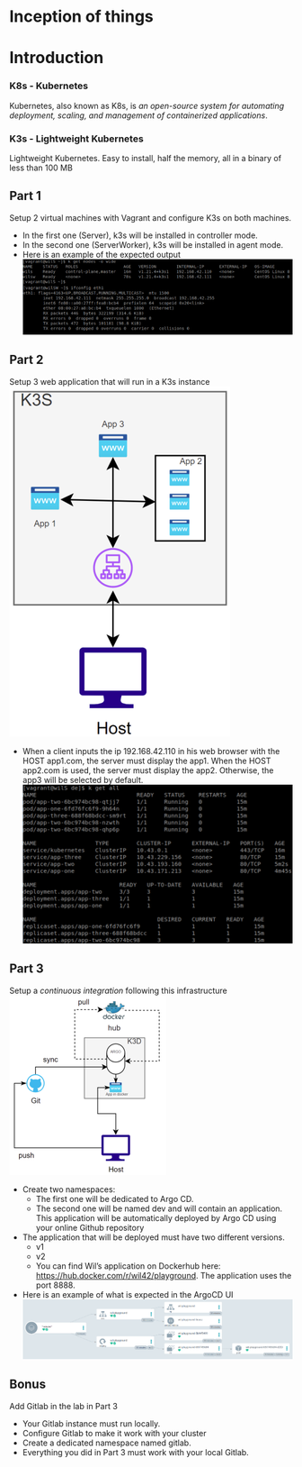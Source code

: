 # Inception of things

# Introduction
### K8s - Kubernetes
Kubernetes, also known as K8s, is _an open-source system for automating deployment, scaling, and management of containerized applications_. 
### K3s - Lightweight Kubernetes
Lightweight Kubernetes. Easy to install, half the memory, all in a binary of less than 100 MB

## Part 1
Setup 2 virtual machines with Vagrant and configure K3s on both machines.
- In the first one (Server), k3s will be installed in controller mode.
- In the second one (ServerWorker), k3s will be installed in agent mode.
- Here is an example of the expected output
![p1 screen](docs/p1.png)
## Part 2
Setup 3 web application that will run in a K3s instance  
![p2 screen](docs/p2.png)
- When a client inputs the ip 192.168.42.110 in his web browser with the HOST app1.com, the server must display the app1. When the HOST app2.com is used, the server must display the app2. Otherwise, the app3 will be selected by default.
![p2-2 screen](docs/p2-2.png)
## Part 3
Setup a _continuous integration_ following this infrastructure  
![p3 screen](docs/p3.png)
- Create two namespaces:
	- The first one will be dedicated to Argo CD.
	- The second one will be named dev and will contain an application. This application will be automatically deployed by Argo CD using your online Github repository
- The application that will be deployed must have two different versions.
	- v1
	- v2
	- You can find Wil’s application on Dockerhub here: https://hub.docker.com/r/wil42/playground. The application uses the port 8888.
- Here is an example of what is expected in the ArgoCD UI
![p3-2 screen](docs/p3-2.png)
## Bonus
Add Gitlab in the lab in Part 3
- Your Gitlab instance must run locally.
- Configure Gitlab to make it work with your cluster
- Create a dedicated namespace named gitlab.
- Everything you did in Part 3 must work with your local Gitlab.
